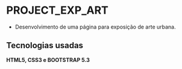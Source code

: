 # PROJECT_EXP_ART

* Desenvolvimento de uma página para exposição de arte urbana.  

## Tecnologias usadas  
**HTML5, CSS3 e BOOTSTRAP 5.3**
